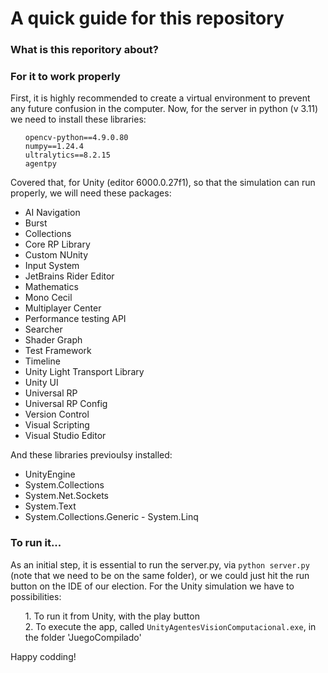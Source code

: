 <h1> A quick guide for this repository </h1>

<h3>What is this reporitory about?</h3>


<h3>For it to work properly</h3>
First, it is highly recommended to create a virtual environment to prevent any future confusion in the computer. 
Now, for the server in python (v 3.11) we need to install these libraries:
<ul>
  <il><code>opencv-python==4.9.0.80</code><br></il>
  <il><code>numpy==1.24.4</code><br></il>
  <il><code>ultralytics==8.2.15</code><br></il>
  <il><code>agentpy</code><br></il>
</ul>

Covered that, for Unity (editor 6000.0.27f1), so that the simulation can run properly, we will need these packages:
- AI Navigation
- Burst
- Collections
- Core RP Library
- Custom NUnity
- Input System
- JetBrains Rider Editor
- Mathematics
- Mono Cecil
- Multiplayer Center
- Performance testing API
- Searcher
- Shader Graph
- Test Framework
- Timeline
- Unity Light Transport Library
- Unity UI
- Universal RP
- Universal RP Config
- Version Control
- Visual Scripting
- Visual Studio Editor


And these libraries previoulsy installed:
- UnityEngine
- System.Collections
- System.Net.Sockets
- System.Text
- System.Collections.Generic
- System.Linq


<h3>To run it...</h3>
As an initial step, it is essential to run the server.py, via <code>python server.py</code> (note that we need to be on the same folder), or we could just hit the run button on the IDE of our election.
For the Unity simulation we have to possibilities:
<ul>
  <il>1. To run it from Unity, with the play button<br></il>
  <il>2. To execute the app, called <code>UnityAgentesVisionComputacional.exe</code>, in the folder 'JuegoCompilado'</il>
</ul>

Happy codding!
